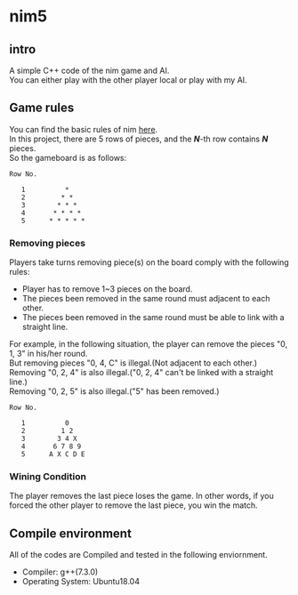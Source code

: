 # nim5

## intro

A simple C++ code of the nim game and AI.  
You can either play with the other player local or play with my AI.

## Game rules

You can find the basic rules of nim [here](https://en.wikipedia.org/wiki/Nim).  
In this project, there are 5 rows of pieces, and the ___N___-th row contains ___N___ pieces.  
So the gameboard is as follows:

```
Row No.

   1          *
   2         * *
   3        * * *
   4       * * * *
   5      * * * * *
```

### Removing pieces

Players take turns removing piece(s) on the board comply with the following rules:  

 - Player has to remove 1~3 pieces on the board.
 - The pieces been removed in the same round must adjacent to each other.
 - The pieces been removed in the same round must be able to link with a straight line.

For example, in the following situation, the player can remove the pieces "0, 1, 3" in his/her round.  
But removing pieces "0, 4, C" is illegal.(Not adjacent to each other.)  
Removing "0, 2, 4" is also illegal.("0, 2, 4" can't be linked with a straight line.)  
Removing "0, 2, 5" is also illegal.("5" has been removed.)  

```
Row No.

   1          0
   2         1 2
   3        3 4 X
   4       6 7 8 9
   5      A X C D E
```
### Wining Condition

The player removes the last piece loses the game. In other words, if you forced the other player to remove the last piece, you win the match.

## Compile environment

All of the codes are Compiled and tested in the following enviornment.  
 - Compiler: g++(7.3.0)
 - Operating System: Ubuntu18.04
